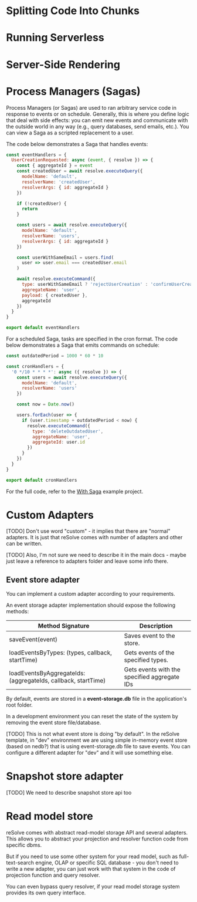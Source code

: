 # Splitting Code Into Chunks
# Running Serverless
# Server-Side Rendering
# Process Managers (Sagas)

Process Managers (or Sagas) are used to ran arbitrary service code in response to events or on schedule. Generally, this is where you define logic that deal with side effects: you can emit new events and communicate with the outside world in any way (e.g., query databases, send emails, etc.). You can view a Saga as a scripted replacement to a user.

The code below demonstrates a Saga that handles events:

[embedmd]:# (../examples/with-saga/common/sagas/user-creation.event.js /^/ /\n$/)
```js
const eventHandlers = {
  UserCreationRequested: async (event, { resolve }) => {
    const { aggregateId } = event
    const createdUser = await resolve.executeQuery({
      modelName: 'default',
      resolverName: 'createdUser',
      resolverArgs: { id: aggregateId }
    })

    if (!createdUser) {
      return
    }

    const users = await resolve.executeQuery({
      modelName: 'default',
      resolverName: 'users',
      resolverArgs: { id: aggregateId }
    })

    const userWithSameEmail = users.find(
      user => user.email === createdUser.email
    )

    await resolve.executeCommand({
      type: userWithSameEmail ? 'rejectUserCreation' : 'confirmUserCreation',
      aggregateName: 'user',
      payload: { createdUser },
      aggregateId
    })
  }
}

export default eventHandlers
```

For a scheduled Saga, tasks are specified in the cron format. The code below demonstrates a Saga that emits commands on schedule:

[embedmd]:# (../examples/with-saga/common/sagas/user-creation.cron.js /^/ /\n$/)
```js
const outdatedPeriod = 1000 * 60 * 10

const cronHandlers = {
  '0 */10 * * * *': async ({ resolve }) => {
    const users = await resolve.executeQuery({
      modelName: 'default',
      resolverName: 'users'
    })

    const now = Date.now()

    users.forEach(user => {
      if (user.timestamp + outdatedPeriod < now) {
        resolve.executeCommand({
          type: 'deleteOutdatedUser',
          aggregateName: 'user',
          aggregateId: user.id
        })
      }
    })
  }
}

export default cronHandlers
```

For the full code, refer to the [With Saga](https://github.com/reimagined/resolve/tree/dev/examples/with-saga) example project.





# Custom Adapters

[TODO] Don't use word "custom" - it implies that there are "normal" adapters. 
It is just that reSolve comes with number of adapters and other can be written.

[TODO] Also, I'm not sure we need to describe it in the main docs - maybe just leave a reference to adapters folder and 
leave some info there.

## Event store adapter

You can implement a custom adapter according to your requirements. 

An event storage adapter implementation should expose the following methods:

| Method Signature                                                  | Description                                    |
| ----------------------------------------------------------------- | ---------------------------------------------- |
| saveEvent(event)                                                  | Saves event to the store.                      |
| loadEventsByTypes: (types, callback, startTime)                   | Gets events of the specified types.            |
| loadEventsByAggregateIds: (aggregateIds, callback, startTime)     | Gets events with the specified aggregate IDs   |


By default, events are stored in a **event-storage.db** file in the application's root folder. 

In a development environment you can reset the state of the system by removing the event store file/database.

[TODO] This is not what event store is doing "by default". In the reSolve template, in "dev" environment we are using simple in-memory event store 
(based on nedb?) that is using event-storage.db file to save events. You can configure a different adapter for "dev" and it will use something else.

# Snapshot store adapter

[TODO] We need to describe snapshot store api too

# Read model store

reSolve comes with abstract read-model storage API and several adapters. This allows you to abstract your projection and resolver function code from specific dbms.

But if you need to use some other system for your read model, such as full-text-search engine, OLAP or specific SQL database - you don't need to write a new adapter, you can just work with that system in the code of projection function and query resolver.

You can even bypass query resolver, if your read model storage system provides its own query interface.
